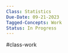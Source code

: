 ```yaml
---
Class: Statistics
Due-Date: 09-21-2023
Tagged-Concepts: Work
Status: In Progress
---
```

#class-work 

